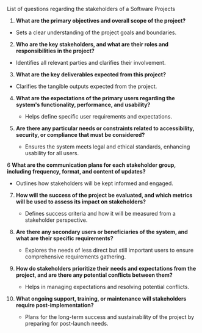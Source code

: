List of questions regarding the stakeholders of a Software Projects
1. **What are the primary objectives and overall scope of the project?**
- Sets a clear understanding of the project goals and boundaries.

2. **Who are the key stakeholders, and what are their roles and responsibilities in the project?**
- Identifies all relevant parties and clarifies their involvement.

3. **What are the key deliverables expected from this project?**
 - Clarifies the tangible outputs expected from the project.


4. **What are the expectations of the primary users regarding the system's functionality, performance, and usability?**
   - Helps define specific user requirements and expectations.


5. **Are there any particular needs or constraints related to accessibility, security, or compliance that must be considered?**
   - Ensures the system meets legal and ethical standards, enhancing usability for all users.

6 **What are the communication plans for each stakeholder group, including frequency, format, and content of updates?**
   - Outlines how stakeholders will be kept informed and engaged.

7. **How will the success of the project be evaluated, and which metrics will be used to assess its impact on stakeholders?**
   - Defines success criteria and how it will be measured from a stakeholder perspective.


8. **Are there any secondary users or beneficiaries of the system, and what are their specific requirements?**
    - Explores the needs of less direct but still important users to ensure comprehensive requirements gathering.

9. **How do stakeholders prioritize their needs and expectations from the project, and are there any potential conflicts between them?**
    - Helps in managing expectations and resolving potential conflicts.

10. **What ongoing support, training, or maintenance will stakeholders require post-implementation?**
    - Plans for the long-term success and sustainability of the project by preparing for post-launch needs.
